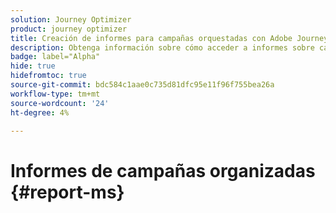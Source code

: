 ```yaml
---
solution: Journey Optimizer
product: journey optimizer
title: Creación de informes para campañas orquestadas con Adobe Journey Optimizer
description: Obtenga información sobre cómo acceder a informes sobre campañas orquestadas con Adobe Journey Optimizer
badge: label="Alpha"
hide: true
hidefromtoc: true
source-git-commit: bdc584c1aae0c735d81dfc95e11f96f755bea26a
workflow-type: tm+mt
source-wordcount: '24'
ht-degree: 4%

---
```


# Informes de campañas organizadas {#report-ms}
